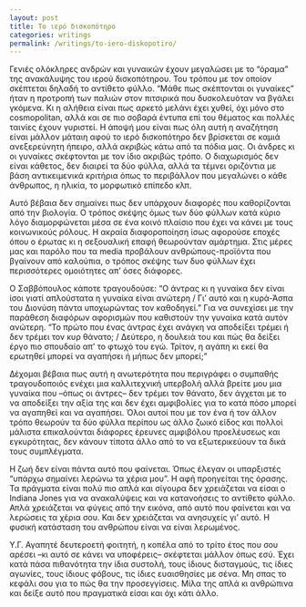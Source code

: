 ```yaml
---
layout: post
title: Το ιερό δισκοπότηρο
categories: writings
permalink: /writings/to-iero-diskopotiro/
---
```


Γενιές ολόκληρες ανδρών και γυναικών έχουν μεγαλώσει με το “όραμα” της ανακάλυψης του ιερού δισκοπότηρου. Του τρόπου με τον οποίον σκέπτεται δηλαδή το αντίθετο φύλλο. “Μάθε πως σκέπτονται οι γυναίκες” ήταν η προτροπή των παλιών στον πιτσιρικά που δυσκολευόταν να βγάλει γκόμενα. Κι η αλήθεια είναι πως αρκετό μελάνι έχει χυθεί, όχι μόνο στο cosmopolitan, αλλά και σε πιο σοβαρά έντυπα επί του θέματος και πολλές ταινίες έχουν γυριστεί. Η άποψή μου είναι πως όλη αυτή η αναζήτηση είναι μάλλον μάταιη αφού το ιερό δισκοπότηρο δεν βρίσκεται σε καμιά ανεξερεύνητη ήπειρο, αλλά ακριβώς κάτω από τα πόδια μας. Οι άνδρες κι οι γυναίκες σκέφτονται με τον ίδιο ακριβώς τρόπο. Ο διαχωρισμός δεν είναι κάθετος, δεν διαιρεί τα δύο φύλλα, αλλά τα τέμνει οριζόντια με βάση αντικειμενικά κριτήρια όπως το περιβάλλον που μεγαλώνει ο κάθε άνθρωπος, η ηλικία, το μορφωτικό επίπεδο κλπ.

Αυτό βέβαια δεν σημαίνει πως δεν υπάρχουν διαφορές που καθορίζονται από την βιολογία. Ο τρόπος σκέψης όμως των δύο φύλλων κατά κύριο λόγο διαμορφώνεται μέσα σε ένα κοινό πλαίσιο που έχει να κάνει με τους κοινωνικούς ρόλους. Η ακραία διαφοροποίηση ίσως αφορούσε εποχές όπου ο έρωτας κι η σεξουαλική επαφή θεωρούνταν αμάρτημα. Στις μέρες μας και παρόλο που τα media προβάλουν ανθρώπους-προϊόντα που βγαίνουν από καλούπια, ο τρόπος σκέψης των δυο φύλλων έχει περισσότερες ομοιότητες απ’ όσες διάφορες.

 Ο Σαββόπουλος κάποτε τραγουδούσε: “Ο άντρας κι η γυναίκα δεν είναι ίσοι γιατί απλούστατα η γυναίκα είναι ανώτερη / Γι’ αυτό και η κυρά-Άσπα του Διονύση πάντα υποχωρώντας τον καθοδηγεί.” Για να συνεχίσει με την παράθεση διαφόρων αφορισμών που καθιστούν την γυναίκα κατά αυτόν ανώτερη. “Το πρώτο που ένας άντρας έχει ανάγκη να αποδείξει τρέμει ή δεν τρέμει τον κυρ θάνατο; / Δεύτερο, η δουλειά του και πώς θα δείξει έργο πιο σπουδαίο απ’ το φτωχό του εγώ. Τρίτον, η αγάπη κι εκεί θα ερωτηθεί μπορεί να αγαπήσει ή μήπως δεν μπορεί;”

Δέχομαι βέβαια πως αυτή η ανωτερότητα που περιγράφει ο συμπαθής τραγουδοποιός ενέχει μια καλλιτεχνική υπερβολή αλλά βρείτε μου μια γυναίκα που –όπως οι άντρες– δεν τρέμει τον θάνατο, δεν άγχεται με το να αποδείξει την αξία της και δεν έχει αμφιβολίες για το κατά πόσο μπορεί να αγαπηθεί και να αγαπήσει. Όλοι αυτοί που με τον ένα ή τον άλλον τρόπο θεωρούν τα δύο φύλλα περίπου ως άλλο ζωικό είδος και πολλοί μάλιστα επικαλούνται διάφορες έρευνες αμφιβόλου προελέυσεως και εγκυρότητας, δεν κάνουν τίποτα άλλο από το να εξωτερικεύουν τα δικά τους συμπλέγματα.

Η ζωή δεν είναι πάντα αυτό που φαίνεται. Όπως έλεγαν οι υπαρξιστές “υπάρχω σημαίνει λερώνω τα χέρια μου”. Η αφή προηγείται της όρασης. Τα πράγματα είναι πολύ πιο απλά και σίγουρα δεν χρειάζεται να είσαι ο Indiana Jones για να ανακαλύψεις και να κατανοήσεις το αντίθετο φύλλο. Απλά χρειάζεται να φύγεις από την εικόνα, από αυτό που φαίνεται και να λερώσεις τα χέρια σου. Και δεν χρειάζεται να ανησυχείς γι’ αυτό. Η φυσική κατάσταση του ανθρώπου είναι να είναι λερωμένος.

Υ.Γ. Αγαπητέ δευτεροετή φοιτητή, η κοπέλα από το τρίτο έτος που σου αρέσει –κι αυτό σε κάνει να υποφέρεις– σκέφτεται μάλλον όπως εσύ. Έχει κατά πάσα πιθανότητα την ίδια συστολή, τους ίδιους δισταγμούς, τις ίδιες αγωνίες, τους ίδιους φόβους, τις ίδιες ευαισθησίες με σένα. Μη σπας το κεφάλι σου για το πώς θα την προσεγγίσεις. Μίλα της απλά κι ανθρώπινα και δείξε αυτό που πραγματικά είσαι και όχι κάτι άλλο.